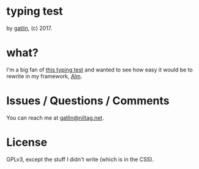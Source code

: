 # typing test

by [gatlin](http://niltag.net), (c) 2017.

# what?

I'm a big fan of [this typing test][originaltest] and wanted to see how easy it
would be to rewrite in my framework, [Alm][alm].

# Issues / Questions / Comments

You can reach me at <gatlin@niltag.net>.

# License

GPLv3, except the stuff I didn't write (which is in the CSS).

[originaltest]: http://typing-speed-test.aoeu.eu/
[alm]: http://niltag.net/Alm
